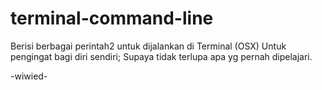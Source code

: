 # terminal-command-line

Berisi berbagai perintah2 untuk dijalankan di Terminal (OSX)
Untuk pengingat bagi diri sendiri; 
Supaya tidak terlupa apa yg pernah dipelajari.

-wiwied-
